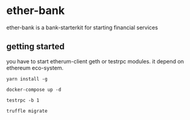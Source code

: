 # ether-bank

ether-bank is a bank-starterkit for starting financial services

## getting started

you have to start etherum-client geth or testrpc modules. it depend on ethereum eco-system.

```
yarn install -g
```
```
docker-compose up -d
```
```
testrpc -b 1
```
```
truffle migrate
```
